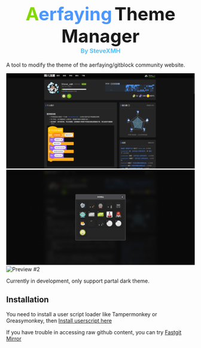 <h1 align=center style="">
    <span style="font-size: 3rem;color: rgb(130,217,0)">A</span><span style="font-size: 3rem;color: rgb(76,151,255)">erfaying</span>
    <span style="font-size: 3rem">Theme Manager</span>
    <div style="font-size: 1rem;color: rgb(79,193,255)">
    By SteveXMH
    </div>
</h1>

A tool to modify the theme of the aerfaying/gitblock community website.

<p align="center">

![Preview #0](img/preview-0.png)
![Preview #1](img/preview-1.png)
![Preview #2](img/review-2.png)

</p>

Currently in development, only support partal dark theme.

## Installation

You need to install a user script loader like Tampermonkey or Greasymonkey, then [Install userscript here](https://raw.githubusercontent.com/Steve-xmh/aerfaying-theme-manager/master/aerfaying-theme-manager.user.js)

If you have trouble in accessing raw github content, you can try [Fastgit Mirror](https://raw.fastgit.org/Steve-xmh/aerfaying-theme-manager/master/aerfaying-theme-manager.user.js)
